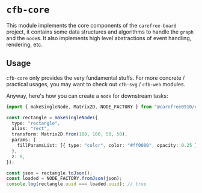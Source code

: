 # `cfb-core`

This module implements the core components of the `carefree-board` project, it contains
some data structures and algorithms to handle the `graph` and the `node`s. It also
implements high level abstractions of event handling, rendering, etc.

## Usage

`cfb-core` only provides the very fundamental stuffs. For more concrete / practical
usages, you may want to check out `cfb-svg` / `cfb-web` modules.

Anyway, here's how you can create a `node` for downstream tasks:

```ts
import { makeSingleNode, Matrix2D, NODE_FACTORY } from "@carefree0910/cfb-core";

const rectangle = makeSingleNode({
  type: "rectangle",
  alias: "rect",
  transform: Matrix2D.from(100, 100, 50, 50),
  params: {
    fillParamsList: [{ type: "color", color: "#ff0000", opacity: 0.25 }],
  },
  z: 0,
});

const json = rectangle.toJson();
const loaded = NODE_FACTORY.fromJson(json);
console.log(rectangle.uuid === loaded.uuid); // true
```
